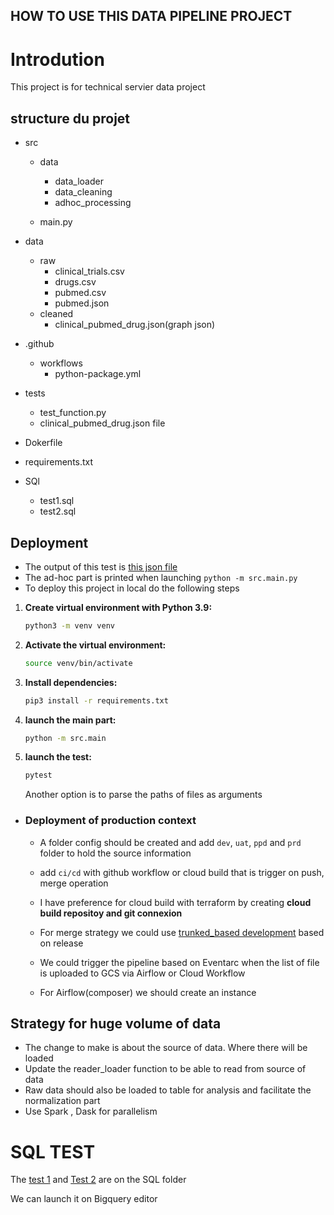 ## HOW TO USE THIS DATA PIPELINE PROJECT


# Introdution

This project is for technical servier data project

## structure du projet
   - src
      - data
    
        - data_loader
        - data_cleaning
        - adhoc_processing
      - main.py
   - data
     - raw
       - clinical_trials.csv
       - drugs.csv
       - pubmed.csv
       - pubmed.json
     - cleaned
       - clinical_pubmed_drug.json(graph json)
   - .github
       - workflows
          - python-package.yml 
       

  - tests 
     - test_function.py
     - clinical_pubmed_drug.json file
  - Dokerfile
  - requirements.txt
  - SQl
    - test1.sql
    - test2.sql
## Deployment
- The output of this test is [this json file](data/cleaned/clinical_pubmed_drug.json)
- The ad-hoc part is printed when launching ``python -m src.main.py``
- To deploy this project in local do the following steps


1. **Create virtual environment with Python 3.9:**
   ```bash
   python3 -m venv venv
   ```

2. **Activate the virtual environment:**
   ```bash
   source venv/bin/activate
   ```

3. **Install dependencies:**
   ```bash
   pip3 install -r requirements.txt
   
4. **launch the main part:**
   ```bash
   python -m src.main
   ```` 
5. **launch the test:**
   ```bash
   pytest
   ````    
   
      Another option is to parse the paths of files as arguments
- ### Deployment of production context
    - A folder config should be created and add `dev`, `uat`, `ppd` and `prd` folder to hold the source information
  
    - add `ci/cd` with github workflow or cloud build that is trigger on push, merge operation

    - I have preference for cloud build with terraform by creating **cloud build repositoy and git connexion** 
    - For merge strategy we could use [trunked_based development](https://www.atlassian.com/continuous-delivery/continuous-integration/trunk-based-development) based on release  
    - We could trigger the pipeline based on Eventarc when the list of file is uploaded to GCS via Airflow or Cloud Workflow
    - For Airflow(composer) we should create an instance

## Strategy for huge volume of data 
  
  - The change to make is about the source of data.
Where there will be loaded
  - Update the reader_loader function to be able to read from source of data 
  - Raw data should also be loaded to table for analysis and facilitate the normalization part 
  - Use Spark , Dask for parallelism 


# SQL TEST 
  The [test 1](**) and [Test 2](SQL/Test2.sql) are on the SQL folder 
  
We can launch it on Bigquery editor 